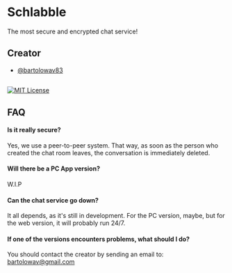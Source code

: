 # Schlabble

The most secure and encrypted chat service!

## Creator

- [@bartolowav83](https://www.github.com/bartolowav83)

##
[![MIT License](https://img.shields.io/badge/License-MIT-green.svg)](https://choosealicense.com/licenses/mit/)

## FAQ

#### Is it really secure?

Yes, we use a peer-to-peer system. That way, as soon as the person who created the chat room leaves, the conversation is immediately deleted.

#### Will there be a PC App version?
W.I.P

#### Can the chat service go down?
It all depends, as it's still in development. For the PC version, maybe, but for the web version, it will probably run 24/7.

#### If one of the versions encounters problems, what should I do?
You should contact the creator by sending an email to:
[bartolowav@gmail.com](mailto:bartolowav@gmail.com)
